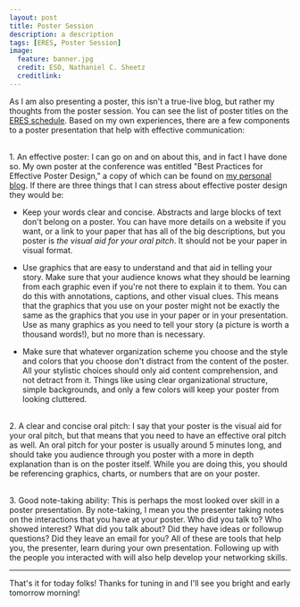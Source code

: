 ```yaml
---
layout: post
title: Poster Session
description: a description 
tags: [ERES, Poster Session]
image:
  feature: banner.jpg
  credit: ESO, Nathaniel C. Sheetz
  creditlink: 
---
```


As I am also presenting a poster, this isn't a true-live blog, but rather my thoughts from the poster session. You can see the list of poster titles on the [ERES schedule](http://eres-symposium.org/schedule/). Based on my own experiences, there are a few components to a poster presentation that help with effective communication:

<br />1. An effective poster: I can go on and on about this, and in fact I have done so. My own poster at the conference was entitled "Best Practices for Effective Poster Design," a copy of which can be found on [my personal blog](http://sites.psu.edu/astrolady/2015/05/20/poster-design/). If there are three things that I can stress about effective poster design they would be:  

- Keep your words clear and concise. Abstracts and large blocks of text don't belong on a poster. You can have more details on a website if you want, or a link to your paper that has all of the big descriptions, but you poster is *the visual aid for your oral pitch*. It should not be your paper in visual format.

- Use graphics that are easy to understand and that aid in telling your story. Make sure that your audience knows what they should be learning from each graphic even if you're not there to explain it to them. You can do this with annotations, captions, and other visual clues. This means that the graphics that you use on your poster might not be exactly the same as the graphics that you use in your paper or in your presentation. Use as many graphics as you need to tell your story (a picture is worth a thousand words!), but no more than is necessary.

- Make sure that whatever organization scheme you choose and the style and colors that you choose don't distract from the content of the poster. All your stylistic choices should only aid content comprehension, and not detract from it. Things like using clear organizational structure, simple backgrounds, and only a few colors will keep your poster from looking cluttered.

<br />2. A clear and concise oral pitch: I say that your poster is the visual aid for your oral pitch, but that means that you need to have an effective oral pitch as well. An oral pitch for your poster is usually around 5 minutes long, and should take you audience through you poster with a more in depth explanation than is on the poster itself. While you are doing this, you should be referencing graphics, charts, or numbers that are on your poster. 

<br />3. Good note-taking ability: This is perhaps the most looked over skill in a poster presentation. By note-taking, I mean you the presenter taking notes on the interactions that you have at your poster. Who did you talk to? Who showed interest? What did you talk about? Did they have ideas or followup questions? Did they leave an email for you? All of these are tools that help you, the presenter, learn during your own presentation. Following up with the people you interacted with will also help develop your networking skills.

---
That's it for today folks! Thanks for tuning in and I'll see you bright and early tomorrow morning!